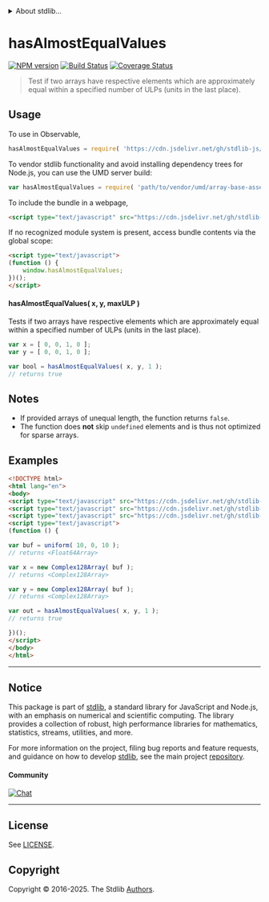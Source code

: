 <!--

@license Apache-2.0

Copyright (c) 2025 The Stdlib Authors.

Licensed under the Apache License, Version 2.0 (the "License");
you may not use this file except in compliance with the License.
You may obtain a copy of the License at

   http://www.apache.org/licenses/LICENSE-2.0

Unless required by applicable law or agreed to in writing, software
distributed under the License is distributed on an "AS IS" BASIS,
WITHOUT WARRANTIES OR CONDITIONS OF ANY KIND, either express or implied.
See the License for the specific language governing permissions and
limitations under the License.

-->


<details>
  <summary>
    About stdlib...
  </summary>
  <p>We believe in a future in which the web is a preferred environment for numerical computation. To help realize this future, we've built stdlib. stdlib is a standard library, with an emphasis on numerical and scientific computation, written in JavaScript (and C) for execution in browsers and in Node.js.</p>
  <p>The library is fully decomposable, being architected in such a way that you can swap out and mix and match APIs and functionality to cater to your exact preferences and use cases.</p>
  <p>When you use stdlib, you can be absolutely certain that you are using the most thorough, rigorous, well-written, studied, documented, tested, measured, and high-quality code out there.</p>
  <p>To join us in bringing numerical computing to the web, get started by checking us out on <a href="https://github.com/stdlib-js/stdlib">GitHub</a>, and please consider <a href="https://opencollective.com/stdlib">financially supporting stdlib</a>. We greatly appreciate your continued support!</p>
</details>

# hasAlmostEqualValues

[![NPM version][npm-image]][npm-url] [![Build Status][test-image]][test-url] [![Coverage Status][coverage-image]][coverage-url] <!-- [![dependencies][dependencies-image]][dependencies-url] -->

> Test if two arrays have respective elements which are approximately equal within a specified number of ULPs (units in the last place).

<!-- Section to include introductory text. Make sure to keep an empty line after the intro `section` element and another before the `/section` close. -->

<section class="intro">

</section>

<!-- /.intro -->

<!-- Package usage documentation. -->



<section class="usage">

## Usage

To use in Observable,

```javascript
hasAlmostEqualValues = require( 'https://cdn.jsdelivr.net/gh/stdlib-js/array-base-assert-has-almost-equal-values@umd/browser.js' )
```

To vendor stdlib functionality and avoid installing dependency trees for Node.js, you can use the UMD server build:

```javascript
var hasAlmostEqualValues = require( 'path/to/vendor/umd/array-base-assert-has-almost-equal-values/index.js' )
```

To include the bundle in a webpage,

```html
<script type="text/javascript" src="https://cdn.jsdelivr.net/gh/stdlib-js/array-base-assert-has-almost-equal-values@umd/browser.js"></script>
```

If no recognized module system is present, access bundle contents via the global scope:

```html
<script type="text/javascript">
(function () {
    window.hasAlmostEqualValues;
})();
</script>
```

#### hasAlmostEqualValues( x, y, maxULP )

Tests if two arrays have respective elements which are approximately equal within a specified number of ULPs (units in the last place).

```javascript
var x = [ 0, 0, 1, 0 ];
var y = [ 0, 0, 1, 0 ];

var bool = hasAlmostEqualValues( x, y, 1 );
// returns true
```

</section>

<!-- /.usage -->

<!-- Package usage notes. Make sure to keep an empty line after the `section` element and another before the `/section` close. -->

<section class="notes">

## Notes

-   If provided arrays of unequal length, the function returns `false`.
-   The function does **not** skip `undefined` elements and is thus not optimized for sparse arrays.

</section>

<!-- /.notes -->

<!-- Package usage examples. -->

<section class="examples">

## Examples

<!-- eslint no-undef: "error" -->

```html
<!DOCTYPE html>
<html lang="en">
<body>
<script type="text/javascript" src="https://cdn.jsdelivr.net/gh/stdlib-js/random-array-uniform@umd/browser.js"></script>
<script type="text/javascript" src="https://cdn.jsdelivr.net/gh/stdlib-js/array-complex128@umd/browser.js"></script>
<script type="text/javascript" src="https://cdn.jsdelivr.net/gh/stdlib-js/array-base-assert-has-almost-equal-values@umd/browser.js"></script>
<script type="text/javascript">
(function () {

var buf = uniform( 10, 0, 10 );
// returns <Float64Array>

var x = new Complex128Array( buf );
// returns <Complex128Array>

var y = new Complex128Array( buf );
// returns <Complex128Array>

var out = hasAlmostEqualValues( x, y, 1 );
// returns true

})();
</script>
</body>
</html>
```

</section>

<!-- /.examples -->

<!-- Section to include cited references. If references are included, add a horizontal rule *before* the section. Make sure to keep an empty line after the `section` element and another before the `/section` close. -->

<section class="references">

</section>

<!-- /.references -->

<!-- Section for related `stdlib` packages. Do not manually edit this section, as it is automatically populated. -->

<section class="related">

</section>

<!-- /.related -->

<!-- Section for all links. Make sure to keep an empty line after the `section` element and another before the `/section` close. -->


<section class="main-repo" >

* * *

## Notice

This package is part of [stdlib][stdlib], a standard library for JavaScript and Node.js, with an emphasis on numerical and scientific computing. The library provides a collection of robust, high performance libraries for mathematics, statistics, streams, utilities, and more.

For more information on the project, filing bug reports and feature requests, and guidance on how to develop [stdlib][stdlib], see the main project [repository][stdlib].

#### Community

[![Chat][chat-image]][chat-url]

---

## License

See [LICENSE][stdlib-license].


## Copyright

Copyright &copy; 2016-2025. The Stdlib [Authors][stdlib-authors].

</section>

<!-- /.stdlib -->

<!-- Section for all links. Make sure to keep an empty line after the `section` element and another before the `/section` close. -->

<section class="links">

[npm-image]: http://img.shields.io/npm/v/@stdlib/array-base-assert-has-almost-equal-values.svg
[npm-url]: https://npmjs.org/package/@stdlib/array-base-assert-has-almost-equal-values

[test-image]: https://github.com/stdlib-js/array-base-assert-has-almost-equal-values/actions/workflows/test.yml/badge.svg?branch=main
[test-url]: https://github.com/stdlib-js/array-base-assert-has-almost-equal-values/actions/workflows/test.yml?query=branch:main

[coverage-image]: https://img.shields.io/codecov/c/github/stdlib-js/array-base-assert-has-almost-equal-values/main.svg
[coverage-url]: https://codecov.io/github/stdlib-js/array-base-assert-has-almost-equal-values?branch=main

<!--

[dependencies-image]: https://img.shields.io/david/stdlib-js/array-base-assert-has-almost-equal-values.svg
[dependencies-url]: https://david-dm.org/stdlib-js/array-base-assert-has-almost-equal-values/main

-->

[chat-image]: https://img.shields.io/gitter/room/stdlib-js/stdlib.svg
[chat-url]: https://app.gitter.im/#/room/#stdlib-js_stdlib:gitter.im

[stdlib]: https://github.com/stdlib-js/stdlib

[stdlib-authors]: https://github.com/stdlib-js/stdlib/graphs/contributors

[umd]: https://github.com/umdjs/umd
[es-module]: https://developer.mozilla.org/en-US/docs/Web/JavaScript/Guide/Modules

[deno-url]: https://github.com/stdlib-js/array-base-assert-has-almost-equal-values/tree/deno
[deno-readme]: https://github.com/stdlib-js/array-base-assert-has-almost-equal-values/blob/deno/README.md
[umd-url]: https://github.com/stdlib-js/array-base-assert-has-almost-equal-values/tree/umd
[umd-readme]: https://github.com/stdlib-js/array-base-assert-has-almost-equal-values/blob/umd/README.md
[esm-url]: https://github.com/stdlib-js/array-base-assert-has-almost-equal-values/tree/esm
[esm-readme]: https://github.com/stdlib-js/array-base-assert-has-almost-equal-values/blob/esm/README.md
[branches-url]: https://github.com/stdlib-js/array-base-assert-has-almost-equal-values/blob/main/branches.md

[stdlib-license]: https://raw.githubusercontent.com/stdlib-js/array-base-assert-has-almost-equal-values/main/LICENSE

</section>

<!-- /.links -->
